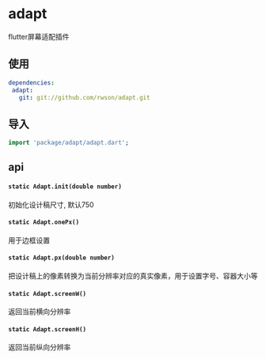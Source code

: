 # adapt

flutter屏幕适配插件

## 使用

```yaml
dependencies:
 adapt:
   git: git://github.com/rwson/adapt.git
```

## 导入

```dart
import 'package/adapt/adapt.dart';
```

## api

#### `static Adapt.init(double number)`

初始化设计稿尺寸, 默认750

#### `static Adapt.onePx()`

用于边框设置

#### `static Adapt.px(double number)`

把设计稿上的像素转换为当前分辨率对应的真实像素，用于设置字号、容器大小等

#### `static Adapt.screenW()`

返回当前横向分辨率

#### `static Adapt.screenH()`

返回当前纵向分辨率